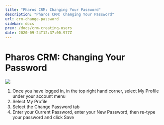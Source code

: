 ```yaml
---
title: "Pharos CRM: Changing Your Password"
description: "Pharos CRM: Changing Your Password"
url: crm-change-password
sidebar: docs
prev: /docs/crm-creating-users
date: 2020-09-24T12:37:00.977Z
---
```

# Pharos CRM: Changing Your Password

![](/uploads/password_gif.gif)

1. Once you have logged in, in the top right hand corner, select My Profile under your account menu
2. Select My Profile 
3. Select the Change Password tab 
4. Enter your Current Password, enter your New Password, then re-type your password and click Save